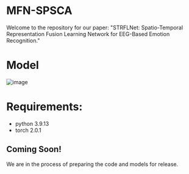 # MFN-SPSCA
Welcome to the repository for our paper: "STRFLNet: Spatio-Temporal Representation Fusion Learning Network for EEG-Based Emotion Recognition."
# Model
![image](https://github.com/ZJUTofBrainIntelligence/STRFLNet/image/figure.jpg)

# Requirements:
* python 3.9.13 <br>
* torch 2.0.1

## Coming Soon!
We are in the process of preparing the code and models for release.
